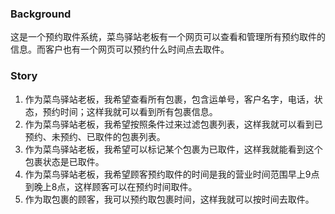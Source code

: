 ### Background
这是一个预约取件系统，菜鸟驿站老板有一个网页可以查看和管理所有预约取件的信息。而客户也有一个网页可以预约什么时间点去取件。

### Story
1. 作为菜鸟驿站老板，我希望查看所有包裹，包含运单号，客户名字，电话，状态，预约时间；这样我就可以看到所有包裹信息。
2. 作为菜鸟驿站老板，我希望按照条件过来过滤包裹列表，这样我就可以看到已预约、未预约、已取件的包裹列表。
3. 作为菜鸟驿站老板，我希望可以标记某个包裹为已取件，这样我就能看到这个包裹状态是已取件。
4. 作为菜鸟驿站老板，我希望顾客预约取件的时间是我的营业时间范围早上9点到晚上8点，这样顾客可以在预约时间取件。
5. 作为取包裹的顾客，我可以预约取包裹时间，这样我就可以按时间去取件。
